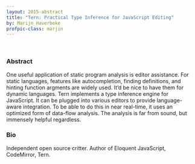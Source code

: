 ```yaml
---
layout: 2015-abstract
title: "Tern: Practical Type Inference for JavaScript Editing"
by: Marijn Haverbeke
profpic-class: marjin
---
```


<br>

### Abstract

One useful application of static program analysis is editor assistance. For static languages, features like autocompletion, finding definitions, and hinting function argments are widely used. It’d be nice to have them for dynamic languages. Tern implements a type inference engine for JavaScript. It can be plugged into various editors to provide language-aware integration. To be able to do this in near real-time, it uses an optimized form of data-flow analysis. The analysis is far from sound, but immensely helpful regardless.

### Bio

Independent open source critter. Author of Eloquent JavaScript, CodeMirror, Tern.

